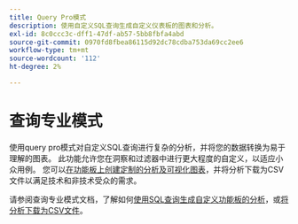 ```yaml
---
title: Query Pro模式
description: 使用自定义SQL查询生成自定义仪表板的图表和分析。
exl-id: 8c0ccc3c-dff1-47df-ab57-5bb8fbfa4abd
source-git-commit: 0970fd8fbea86115d92dc78cdba753da69cc2ee6
workflow-type: tm+mt
source-wordcount: '112'
ht-degree: 2%

---
```


# 查询专业模式

使用query pro模式对自定义SQL查询进行复杂的分析，并将您的数据转换为易于理解的图表。 此功能允许您在洞察和过滤器中进行更大程度的自定义，以适应小众用例。 您可以[在功能板上创建定制的分析及可视化图表](../../../dashboards/data-distiller/sql-insights/overview.md)，并将分析下载为CSV文件以满足技术和非技术受众的需求。

请参阅查询专业模式文档，了解如何[使用SQL查询生成自定义功能板的分析](../../../dashboards/data-distiller/query-pro-mode/overview.md)，或[将分析下载为CSV文件](../../../dashboards/data-distiller/query-pro-mode/view-more.md#download-csv)。
